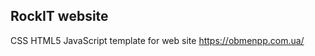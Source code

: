 ## RockIT website

<p>CSS HTML5 JavaScript template for web site <a href="https://obmenpp.com.ua/" target="_blank">https://obmenpp.com.ua/</a></p>
